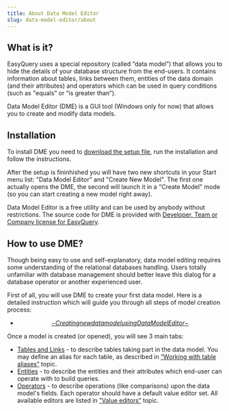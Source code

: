 ```yaml
---
title: About Data Model Editor
slug: data-model-editor/about
---
```



## What is it?

EasyQuery uses a special repository (called “data model”) that allows you to hide the details of your database structure from the end-users. It contains information about tables, links between them, entities of the data domain (and their attributes) and operators which can be used in query conditions (such as "equals” or “is greater than”).

Data Model Editor (DME) is a GUI tool (Windows only for now) that allows you to create and modify  data models. 


## Installation

To install DME you need to [download the setup file](/https://korzh.com/download/dme_setup.exe), run the installation and follow the instructions. 

After the setup is fininhished you will have two new shortcuts in your Start menu list: "Data Model Editor" and "Create New Model". The first one actually opens the DME, the second will launch it in a "Create Model" mode (so you can start creating a new model right away).

Data Model Editor is a free utility and can be used by anybody without restrictions. The source code for DME is provided with [Developer, Team or Company license for EasyQuery](/https://korzh.com/easyquery/licensing).

## How to use DME?

Though being easy to use and self-explanatory, data model editing requires some understanding of the relational databases handling. Users totally unfamiliar with database management should better leave this dialog for a database operator or another experienced user.

First of all, you will use DME to create your first data model. Here is a detailed instruction which will guide you through all steps of model creation process:

 * [$$-Creating new data model using Data Model Editor-$$](//$aid/d3296080-f7cd-4e32-b6ea-1e5319948c82)

Once a model is created (or opened), you will see 3 main tabs:

* [Tables and Links](/https://korzh.com/easyquery/docs/data-model-editor/tables-links-page) - to describe tables taking part in the data model. You may define an alias for each table, as described in [”Working with table aliases”](/https://korzh.com/easyquery/docs/data-model-editor/working-with-aliases) topic.
* [Entities](/https://korzh.com/easyquery/docs/data-model-editor/entities-page) - to describe the entities and their attributes which end-user can operate with to build queries.
* [Operators](/https://korzh.com/easyquery/docs/data-model-editor/operators-page) - to describe operations (like comparisons) upon the data model's fields. Each operator should have a default value editor set. All available editors are listed in [”Value editors”](/https://korzh.com/easyquery/docs/data-model-editor/value-editors) topic.